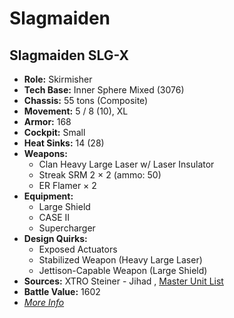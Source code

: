 # Slagmaiden 

## Slagmaiden SLG-X 

- **Role:** Skirmisher 
- **Tech Base:** Inner Sphere Mixed (3076) 
- **Chassis:** 55 tons (Composite) 
- **Movement:** 5 / 8 (10), XL 
- **Armor:** 168 
- **Cockpit:** Small 
- **Heat Sinks:** 14 (28) 
- **Weapons:** 
  - Clan Heavy Large Laser w/ Laser Insulator 
  - Streak SRM 2 × 2 (ammo: 50) 
  - ER Flamer × 2 
- **Equipment:** 
  - Large Shield 
  - CASE II 
  - Supercharger 
- **Design Quirks:** 
  - Exposed Actuators 
  - Stabilized Weapon (Heavy Large Laser) 
  - Jettison-Capable Weapon (Large Shield) 
- **Sources:** XTRO Steiner - Jihad , [Master Unit List](http://masterunitlist.info/Unit/Details/5078) 
- **Battle Value:** 1602 
- [*More Info*](slagmaiden/slagmaiden_slg-x.md) 

